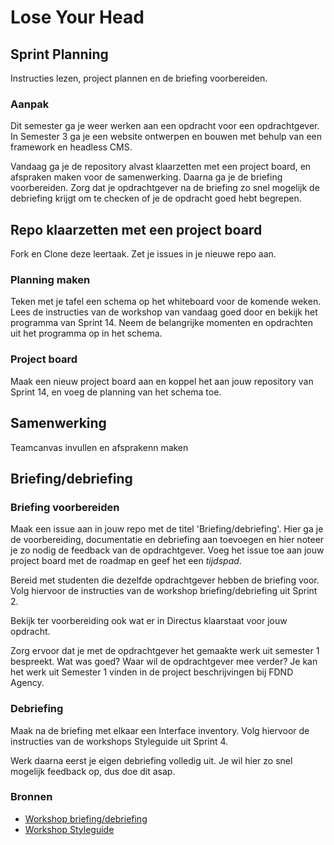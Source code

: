 # Lose Your Head

## Sprint Planning

Instructies lezen, project plannen en de briefing voorbereiden.

### Aanpak

Dit semester ga je weer werken aan een opdracht voor een opdrachtgever. In Semester 3 ga je een website ontwerpen en bouwen met behulp van een framework en headless CMS.

Vandaag ga je de repository alvast klaarzetten met een project board, en afspraken maken voor de samenwerking. 
Daarna ga je de briefing voorbereiden.
Zorg dat je opdrachtgever na de briefing zo snel mogelijk de debriefing krijgt om te checken of je de opdracht goed hebt begrepen.


## Repo klaarzetten met een project board

Fork en Clone deze leertaak. Zet je issues in je nieuwe repo aan.

### Planning maken
Teken met je tafel een schema op het whiteboard voor de komende weken.
Lees de instructies van de workshop van vandaag goed door en bekijk het programma van Sprint 14. Neem de belangrijke momenten en opdrachten uit het programma op in het schema.

### Project board
Maak een nieuw project board aan en koppel het aan jouw repository van Sprint 14, en voeg de planning van het schema toe.


## Samenwerking
Teamcanvas invullen en afsprakenn maken


## Briefing/debriefing

### Briefing voorbereiden
Maak een issue aan in jouw repo met de titel 'Briefing/debriefing'. Hier ga je de voorbereiding, documentatie en debriefing aan toevoegen en hier noteer je zo nodig de feedback van de opdrachtgever.
Voeg het issue toe aan jouw project board met de roadmap en geef het een *tijdspad*.

Bereid met studenten die dezelfde opdrachtgever hebben de briefing voor. Volg hiervoor de instructies van de workshop briefing/debriefing uit Sprint 2.

Bekijk ter voorbereiding ook wat er in Directus klaarstaat voor jouw opdracht.

Zorg ervoor dat je met de opdrachtgever het gemaakte werk uit semester 1 bespreekt. Wat was goed? Waar wil de opdrachtgever mee verder? Je kan het werk uit Semester 1 vinden in de project beschrijvingen bij FDND Agency.

### Debriefing
Maak na de briefing met elkaar een Interface inventory. Volg hiervoor de instructies van de workshops Styleguide uit Sprint 4.

Werk daarna eerst je eigen debriefing volledig uit.
Je wil hier zo snel mogelijk feedback op, dus doe dit asap.

### Bronnen
- [Workshop briefing/debriefing](https://github.com/fdnd-task/the-client-website/blob/main/docs/briefing-debriefing.md)
- [Workshop Styleguide](https://github.com/fdnd-task/look-and-feel-corporate-identity/blob/main/docs/styleguide.md)



